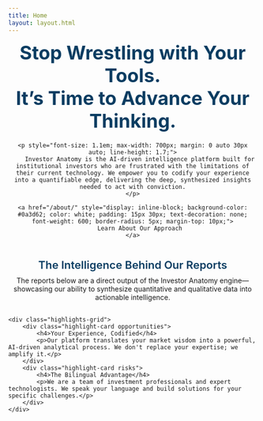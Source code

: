 ```yaml
---
title: Home
layout: layout.html
---
```


<div class="report-container" style="text-align: center; border: none; box-shadow: none;">
    <h2 style="font-size: 38px; color: #0a3d62; font-weight: 700; margin: 0 0 20px 0;">Stop Wrestling with Your Tools.<br/>It’s Time to Advance Your Thinking.</h2>

    <p style="font-size: 1.1em; max-width: 700px; margin: 0 auto 30px auto; line-height: 1.7;">
        Investor Anatomy is the AI-driven intelligence platform built for institutional investors who are frustrated with the limitations of their current technology. We empower you to codify your experience into a quantifiable edge, delivering the deep, synthesized insights needed to act with conviction.
    </p>

    <a href="/about/" style="display: inline-block; background-color: #0a3d62; color: white; padding: 15px 30px; text-decoration: none; font-weight: 600; border-radius: 5px; margin-top: 10px;">
        Learn About Our Approach
    </a>
</div>

<div class="report-container" style="margin-top: 40px;">
    <h3 style="font-size: 22px; color: #0a3d62; font-weight: 600; text-align: center; margin-bottom: 30px; border-bottom: none;">The Intelligence Behind Our Reports</h3>
    <p style="text-align: center; margin-top: -20px; margin-bottom: 30px;">The reports below are a direct output of the Investor Anatomy engine—showcasing our ability to synthesize quantitative and qualitative data into actionable intelligence.</p>

    <div class="highlights-grid">
        <div class="highlight-card opportunities">
            <h4>Your Experience, Codified</h4>
            <p>Our platform translates your market wisdom into a powerful, AI-driven analytical process. We don't replace your expertise; we amplify it.</p>
        </div>
        <div class="highlight-card risks">
            <h4>The Bilingual Advantage</h4>
            <p>We are a team of investment professionals and expert technologists. We speak your language and build solutions for your specific challenges.</p>
        </div>
    </div>
</div>